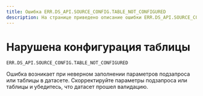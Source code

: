 ```yaml
---
title: Ошибка ERR.DS_API.SOURCE_CONFIG.TABLE_NOT_CONFIGURED
description: На странице приведено описание ошибки ERR.DS_API.SOURCE_CONFIG.TABLE_NOT_CONFIGURED.
---
```


# Нарушена конфигурация таблицы

`ERR.DS_API.SOURCE_CONFIG.TABLE_NOT_CONFIGURED`

Ошибка возникает при неверном заполнении параметров подзапроса или таблицы в датасете. Скорректируйте параметры подзапроса или таблицы и убедитесь, что датасет прошел валидацию.